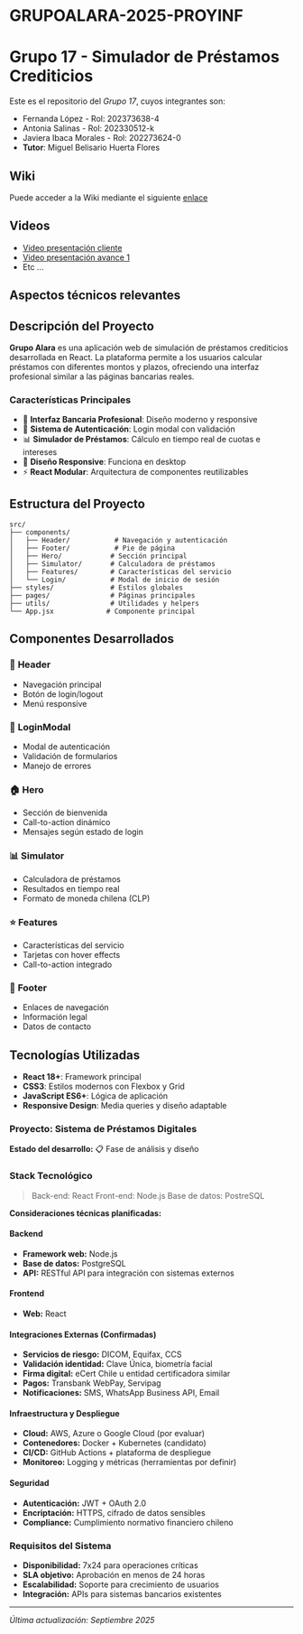 # GRUPOALARA-2025-PROYINF
# Grupo 17 - Simulador de Préstamos Crediticios

Este es el repositorio del *Grupo 17*, cuyos integrantes son:

* Fernanda López - Rol: 202373638-4
* Antonia Salinas - Rol: 202330512-k
* Javiera Ibaca Morales - Rol: 202273624-0
* **Tutor**: Miguel Belisario Huerta Flores

## Wiki

Puede acceder a la Wiki mediante el siguiente [enlace](https://github.com/JavieraIMo/GRUPOALARA-2025-PROYINF/wiki)

## Videos

* [Video presentación cliente](https://aula.usm.cl/mod/resource/view.php?id=6926137)
* [Video presentación avance 1](https://www.youtube.com/)
* Etc ...

## Aspectos técnicos relevantes

## Descripción del Proyecto

**Grupo Alara** es una aplicación web de simulación de préstamos crediticios desarrollada en React. La plataforma permite a los usuarios calcular préstamos con diferentes montos y plazos, ofreciendo una interfaz profesional similar a las páginas bancarias reales.

### Características Principales

- 🏦 **Interfaz Bancaria Profesional**: Diseño moderno y responsive
- 🔐 **Sistema de Autenticación**: Login modal con validación
- 📊 **Simulador de Préstamos**: Cálculo en tiempo real de cuotas e intereses
- 📱 **Diseño Responsive**: Funciona en desktop
- ⚡ **React Modular**: Arquitectura de componentes reutilizables

## Estructura del Proyecto

```
src/
├── components/
│   ├── Header/           # Navegación y autenticación
│   ├── Footer/           # Pie de página
│   ├── Hero/            # Sección principal
│   ├── Simulator/       # Calculadora de préstamos
│   ├── Features/        # Características del servicio
│   └── Login/           # Modal de inicio de sesión
├── styles/              # Estilos globales
├── pages/               # Páginas principales
├── utils/               # Utilidades y helpers
└── App.jsx             # Componente principal
```

## Componentes Desarrollados

### 🎯 **Header**
- Navegación principal
- Botón de login/logout
- Menú responsive

### 🔐 **LoginModal**
- Modal de autenticación
- Validación de formularios
- Manejo de errores

### 🏠 **Hero**
- Sección de bienvenida
- Call-to-action dinámico
- Mensajes según estado de login

### 📊 **Simulator**
- Calculadora de préstamos
- Resultados en tiempo real
- Formato de moneda chilena (CLP)

### ⭐ **Features**
- Características del servicio
- Tarjetas con hover effects
- Call-to-action integrado

### 🦶 **Footer**
- Enlaces de navegación
- Información legal
- Datos de contacto

## Tecnologías Utilizadas

- **React 18+**: Framework principal
- **CSS3**: Estilos modernos con Flexbox y Grid
- **JavaScript ES6+**: Lógica de aplicación
- **Responsive Design**: Media queries y diseño adaptable

### Proyecto: Sistema de Préstamos Digitales

**Estado del desarrollo:** 📋 Fase de análisis y diseño

### Stack Tecnológico
> Back-end: React
> Front-end: Node.js
> Base de datos: PostreSQL

**Consideraciones técnicas planificadas:**

#### Backend

- **Framework web:** Node.js
- **Base de datos:** PostgreSQL
- **API:** RESTful API para integración con sistemas externos

#### Frontend  
- **Web:** React

#### Integraciones Externas (Confirmadas)
- **Servicios de riesgo:** DICOM, Equifax, CCS
- **Validación identidad:** Clave Única, biometría facial
- **Firma digital:** eCert Chile u entidad certificadora similar
- **Pagos:** Transbank WebPay, Servipag
- **Notificaciones:** SMS, WhatsApp Business API, Email

#### Infraestructura y Despliegue
- **Cloud:** AWS, Azure o Google Cloud (por evaluar)
- **Contenedores:** Docker + Kubernetes (candidato)
- **CI/CD:** GitHub Actions + plataforma de despliegue
- **Monitoreo:** Logging y métricas (herramientas por definir)

#### Seguridad
- **Autenticación:** JWT + OAuth 2.0
- **Encriptación:** HTTPS, cifrado de datos sensibles
- **Compliance:** Cumplimiento normativo financiero chileno

### Requisitos del Sistema
- **Disponibilidad:** 7x24 para operaciones críticas
- **SLA objetivo:** Aprobación en menos de 24 horas
- **Escalabilidad:** Soporte para crecimiento de usuarios
- **Integración:** APIs para sistemas bancarios existentes

---

*Última actualización: Septiembre 2025*

